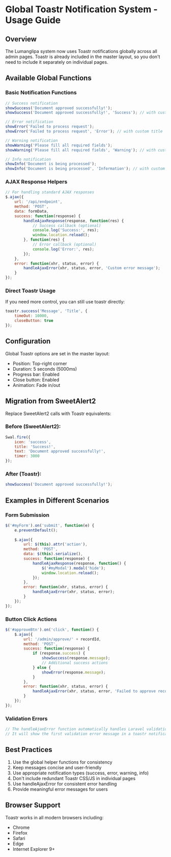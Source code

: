 # Global Toastr Notification System - Usage Guide

## Overview
The Lumanglipa system now uses Toastr notifications globally across all admin pages. Toastr is already included in the master layout, so you don't need to include it separately on individual pages.

## Available Global Functions

### Basic Notification Functions
```javascript
// Success notification
showSuccess('Document approved successfully!');
showSuccess('Document approved successfully!', 'Success'); // with custom title

// Error notification
showError('Failed to process request');
showError('Failed to process request', 'Error'); // with custom title

// Warning notification
showWarning('Please fill all required fields');
showWarning('Please fill all required fields', 'Warning'); // with custom title

// Info notification
showInfo('Document is being processed');
showInfo('Document is being processed', 'Information'); // with custom title
```

### AJAX Response Helpers
```javascript
// For handling standard AJAX responses
$.ajax({
    url: '/api/endpoint',
    method: 'POST',
    data: formData,
    success: function(response) {
        handleAjaxResponse(response, function(res) {
            // Success callback (optional)
            console.log('Success:', res);
            window.location.reload();
        }, function(res) {
            // Error callback (optional)
            console.log('Error:', res);
        });
    },
    error: function(xhr, status, error) {
        handleAjaxError(xhr, status, error, 'Custom error message');
    }
});
```

### Direct Toastr Usage
If you need more control, you can still use toastr directly:
```javascript
toastr.success('Message', 'Title', {
    timeOut: 10000,
    closeButton: true
});
```

## Configuration
Global Toastr options are set in the master layout:
- Position: Top-right corner
- Duration: 5 seconds (5000ms)
- Progress bar: Enabled
- Close button: Enabled
- Animation: Fade in/out

## Migration from SweetAlert2
Replace SweetAlert2 calls with Toastr equivalents:

### Before (SweetAlert2):
```javascript
Swal.fire({
    icon: 'success',
    title: 'Success!',
    text: 'Document approved successfully!',
    timer: 3000
});
```

### After (Toastr):
```javascript
showSuccess('Document approved successfully!');
```

## Examples in Different Scenarios

### Form Submission
```javascript
$('#myForm').on('submit', function(e) {
    e.preventDefault();
    
    $.ajax({
        url: $(this).attr('action'),
        method: 'POST',
        data: $(this).serialize(),
        success: function(response) {
            handleAjaxResponse(response, function() {
                $('#myModal').modal('hide');
                window.location.reload();
            });
        },
        error: function(xhr, status, error) {
            handleAjaxError(xhr, status, error);
        }
    });
});
```

### Button Click Actions
```javascript
$('#approveBtn').on('click', function() {
    $.ajax({
        url: '/admin/approve/' + recordId,
        method: 'POST',
        success: function(response) {
            if (response.success) {
                showSuccess(response.message);
                // Additional success actions
            } else {
                showError(response.message);
            }
        },
        error: function(xhr, status, error) {
            handleAjaxError(xhr, status, error, 'Failed to approve record');
        }
    });
});
```

### Validation Errors
```javascript
// The handleAjaxError function automatically handles Laravel validation errors
// It will show the first validation error message in a toastr notification
```

## Best Practices
1. Use the global helper functions for consistency
2. Keep messages concise and user-friendly
3. Use appropriate notification types (success, error, warning, info)
4. Don't include redundant Toastr CSS/JS in individual pages
5. Use handleAjaxError for consistent error handling
6. Provide meaningful error messages for users

## Browser Support
Toastr works in all modern browsers including:
- Chrome 
- Firefox
- Safari
- Edge
- Internet Explorer 9+
